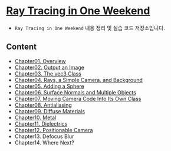 # [Ray Tracing in One Weekend](https://raytracing.github.io/books/RayTracingInOneWeekend.html)
- `Ray Tracing in One Weekend` 내용 정리 및 실습 코드 저장소입니다.

## Content
- [Chapter01. Overview](./Chapter01)
- [Chapter02. Output an Image](./Chapter02)
- [Chapter03. The vec3 Class](./Chapter03/)
- [Chapter04. Rays, a Simple Camera, and Background](./Chapter04/)
- [Chapter05. Adding a Sphere](./Chapter05/)
- [Chapter06. Surface Normals and Multiple Objects](./Chapter06/)
- [Chapter07. Moving Camera Code Into Its Own Class](./Chapter07/)
- [Chapter08. Antialiasing](./Chapter08/)
- [Chapter09. Diffuse Materials](./Chapter09/)
- [Chapter10. Metal](./Chapter10/)
- [Chapter11. Dielectrics](./Chapter11/)
- [Chapter12. Positionable Camera](./Chapter12/)
- Chapter13. Defocus Blur
- Chapter14. Where Next?
